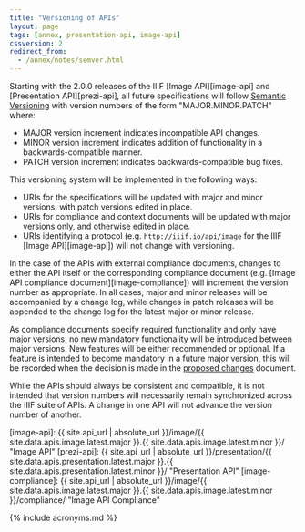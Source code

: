 ```yaml
---
title: "Versioning of APIs"
layout: page
tags: [annex, presentation-api, image-api]
cssversion: 2
redirect_from:
  - /annex/notes/semver.html
---
```


Starting with the 2.0.0 releases of the IIIF [Image API][image-api] and [Presentation API][prezi-api], all future specifications will follow [Semantic Versioning][semver] with version numbers of the form "MAJOR.MINOR.PATCH" where:

  * MAJOR version increment indicates incompatible API changes.
  * MINOR version increment indicates addition of functionality in a backwards-compatible manner.
  * PATCH version increment indicates backwards-compatible bug fixes.

This versioning system will be implemented in the following ways:

  * URIs for the specifications will be updated with major and minor versions, with patch versions edited in place.
  * URIs for compliance and context documents will be updated with major versions only, and otherwise edited in place.
  * URIs identifying a protocol (e.g. `http://iiif.io/api/image` for the IIIF [Image API][image-api]) will not change with versioning.

In the case of the APIs with external compliance documents, changes to either the API itself or the corresponding compliance document (e.g. [Image API compliance document][image-compliance]) will increment the version number as appropriate. In all cases, major and minor releases will be accompanied by a change log, while changes in patch releases will be appended to the change log for the latest major or minor release.

As compliance documents specify required functionality and only have major versions, no new mandatory functionality will be introduced between major versions.  New features will be either recommended or optional.  If a feature is intended to become mandatory in a future major version, this will be recorded when the decision is made in the [proposed changes][proposed-changes] document.

While the APIs should always be consistent and compatible, it is not intended that version numbers will necessarily remain synchronized across the IIIF suite of APIs. A change in one API will not advance the version number of another.


[proposed-changes]: https://iiif.io/api/annex/notes/proposed-changes/ "Proposed Changes"
[semver]: http://semver.org/spec/v2.0.0.html "Semantic Versioning 2.0.0"
[image-api]: {{ site.api_url | absolute_url }}/image/{{ site.data.apis.image.latest.major }}.{{ site.data.apis.image.latest.minor }}/ "Image API"
[prezi-api]: {{ site.api_url | absolute_url }}/presentation/{{ site.data.apis.presentation.latest.major }}.{{ site.data.apis.presentation.latest.minor }}/ "Presentation API"
[image-compliance]: {{ site.api_url | absolute_url }}/image/{{ site.data.apis.image.latest.major }}.{{ site.data.apis.image.latest.minor }}/compliance/ "Image API Compliance"

{% include acronyms.md %}
